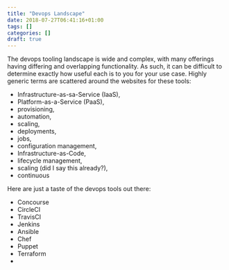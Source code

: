 ```yaml
---
title: "Devops Landscape"
date: 2018-07-27T06:41:16+01:00
tags: []
categories: []
draft: true
---
```


The devops tooling landscape is wide and complex, with many offerings having differing and overlapping functionality. As such, it can be difficult to determine exactly how useful each is to you for your use case. Highly generic terms are scattered around the websites for these tools:
* Infrastructure-as-sa-Service (IaaS),
* Platform-as-a-Service (PaaS),
* provisioning,
* automation,
* scaling,
* deployments,
* jobs,
* configuration management,
* Infrastructure-as-Code,
* lifecycle management,
* scaling (did I say this already?),
* continuous

Here are just a taste of the devops tools out there:
* Concourse
* CircleCI
* TravisCI
* Jenkins
* Ansible
* Chef
* Puppet
* Terraform
* 

